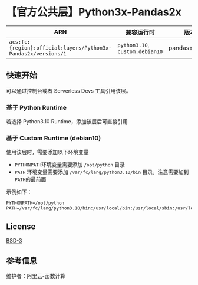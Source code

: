
# 【官方公共层】Python3x-Pandas2x

| ARN  |  兼容运行时  | 版本 |
|------|------|--------|
| `acs:fc:{region}:official:layers/Python3x-Pandas2x/versions/1` | `python3.10`, `custom.debian10`   | pandas==2.2.1 |

## 快速开始

可以通过控制台或者 Serverless Devs 工具引用该层。

### 基于 Python Runtime

若选择 Python3.10 Runtime，添加该层后可直接引用

### 基于 Custom Runtime (debian10)

使用该层时，需要添加以下环境变量

- `PYTHONPATH`环境变量需要添加 `/opt/python` 目录
- `PATH` 环境变量需要添加 `/var/fc/lang/python3.10/bin` 目录，注意需要加到`PATH`的最前面

示例如下：

```shell
PYTHONPATH=/opt/python
PATH=/var/fc/lang/python3.10/bin:/usr/local/bin:/usr/local/sbin:/usr/local/bin:/usr/sbin:/usr/bin:/sbin:/bin:/opt/bin
```

## License

[BSD-3](https://pandas.pydata.org/docs/getting_started/overview.html#license)

## 参考信息

维护者：阿里云-函数计算
